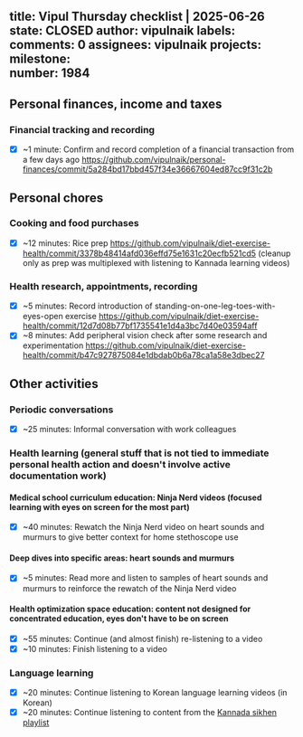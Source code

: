 title:	Vipul Thursday checklist | 2025-06-26
state:	CLOSED
author:	vipulnaik
labels:	
comments:	0
assignees:	vipulnaik
projects:	
milestone:	
number:	1984
--
## Personal finances, income and taxes

### Financial tracking and recording

- [x] ~1 minute: Confirm and record completion of a financial transaction from a few days ago https://github.com/vipulnaik/personal-finances/commit/5a284bd17bbd457f34e36667604ed87cc9f31c2b

## Personal chores

### Cooking and food purchases

- [x] ~12 minutes: Rice prep https://github.com/vipulnaik/diet-exercise-health/commit/3378b48414afd036effd75e1631c20ecfb521cd5 (cleanup only as prep was multiplexed with listening to Kannada learning videos)

### Health research, appointments, recording

- [x] ~5 minutes: Record introduction of standing-on-one-leg-toes-with-eyes-open exercise https://github.com/vipulnaik/diet-exercise-health/commit/12d7d08b77bf1735541e1d4a3bc7d40e03594aff
- [x] ~8 minutes: Add peripheral vision check after some research and experimentation https://github.com/vipulnaik/diet-exercise-health/commit/b47c927875084e1dbdab0b6a78ca1a58e3dbec27

## Other activities

### Periodic conversations

- [x] ~25 minutes: Informal conversation with work colleagues

### Health learning (general stuff that is not tied to immediate personal health action and doesn't involve active documentation work)

#### Medical school curriculum education: Ninja Nerd videos (focused learning with eyes on screen for the most part)

- [x] ~40 minutes: Rewatch the Ninja Nerd video on heart sounds and murmurs to give better context for home stethoscope use

#### Deep dives into specific areas: heart sounds and murmurs

- [x] ~5 minutes: Read more and listen to samples of heart sounds and murmurs to reinforce the rewatch of the Ninja Nerd video

#### Health optimization space education: content not designed for concentrated education, eyes don't have to be on screen

- [x] ~55 minutes: Continue (and almost finish) re-listening to a video
- [x] ~10 minutes: Finish listening to a video

### Language learning

- [x] ~20 minutes: Continue listening to Korean language learning videos (in Korean)
- [x] ~20 minutes: Continue listening to content from the [Kannada sikhen playlist](https://www.youtube.com/playlist?list=PLjR_rtaV4PoSw6otyVdpv9qeJh3oNgjo8)

